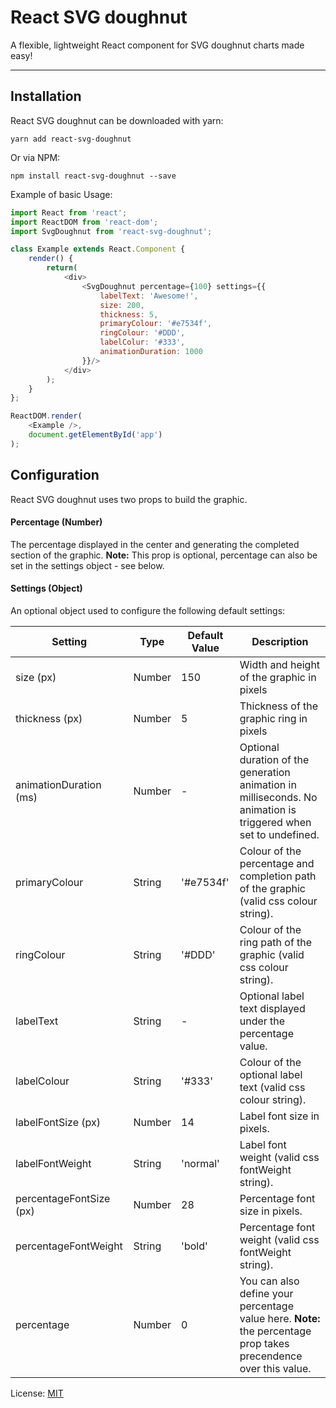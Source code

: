 React SVG doughnut
=====================

A flexible, lightweight React component for SVG doughnut charts made easy!

---

## Installation

React SVG doughnut can be downloaded with yarn:

```
yarn add react-svg-doughnut
```

Or via NPM:

```
npm install react-svg-doughnut --save
```

Example of basic Usage:

```javascript
import React from 'react';
import ReactDOM from 'react-dom';
import SvgDoughnut from 'react-svg-doughnut';

class Example extends React.Component {
    render() {
        return(
            <div>
                <SvgDoughnut percentage={100} settings={{
                    labelText: 'Awesome!',
                    size: 200,
                    thickness: 5,
                    primaryColour: '#e7534f',
                    ringColour: '#DDD',
                    labelColur: '#333',
                    animationDuration: 1000
                }}/>
            </div>
        );
    }
};

ReactDOM.render(
    <Example />,
    document.getElementById('app')
);
```
## Configuration

React SVG doughnut uses two props to build the graphic.

#### Percentage (Number)
The percentage displayed in the center and generating the completed section of the graphic. **Note:** This prop is optional, percentage can also be set in the settings object - see below.

#### Settings (Object)
An optional object used to configure the following default settings:

| Setting                 | Type    | Default Value | Description                                                                                                       |
| ----------------------- | ------- | ------------- | ----------------------------------------------------------------------------------------------------------------- |
| size (px)               | Number  | 150           | Width and height of the graphic in pixels                                                                         |
| thickness (px)          | Number  | 5             | Thickness of the graphic ring in pixels                                                                           |
| animationDuration (ms)  | Number  | -             | Optional duration of the generation animation in milliseconds. No animation is triggered when set to undefined.   |
| primaryColour           | String  | '#e7534f'     | Colour of the percentage and completion path of the graphic (valid css colour string).                            |
| ringColour              | String  | '#DDD'        | Colour of the ring path of the graphic (valid css colour string).                                                 |
| labelText               | String  | -             | Optional label text displayed under the percentage value.                                                         |
| labelColour             | String  | '#333'        | Colour of the optional label text (valid css colour string).                                                      |
| labelFontSize (px)      | Number  | 14            | Label font size in pixels.                                                                                        |
| labelFontWeight         | String  | 'normal'      | Label font weight (valid css fontWeight string).                                                                  |
| percentageFontSize (px) | Number  | 28            | Percentage font size in pixels.                                                                                   |
| percentageFontWeight    | String  | 'bold'        | Percentage font weight (valid css fontWeight string).                                                             |
| percentage              | Number  | 0             | You can also define your percentage value here.  **Note:** the percentage prop takes precendence over this value. |

License: [MIT](https://opensource.org/licenses/MIT) 
